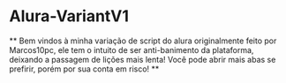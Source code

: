 # Alura-VariantV1

** Bem vindos à minha variação de script do alura originalmente feito por Marcos10pc, ele tem o intuito de ser anti-banimento da plataforma, deixando a passagem de lições mais lenta! Você pode abrir mais abas se prefirir, porém por sua conta em risco! **
